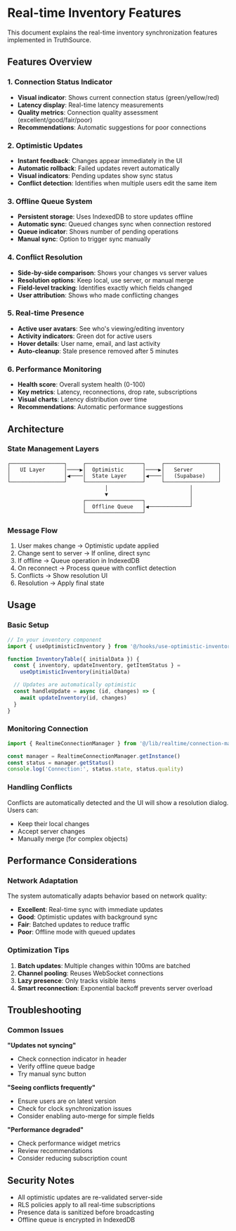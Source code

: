 # Real-time Inventory Features

This document explains the real-time inventory synchronization features implemented in TruthSource.

## Features Overview

### 1. Connection Status Indicator

- **Visual indicator**: Shows current connection status (green/yellow/red)
- **Latency display**: Real-time latency measurements
- **Quality metrics**: Connection quality assessment (excellent/good/fair/poor)
- **Recommendations**: Automatic suggestions for poor connections

### 2. Optimistic Updates

- **Instant feedback**: Changes appear immediately in the UI
- **Automatic rollback**: Failed updates revert automatically
- **Visual indicators**: Pending updates show sync status
- **Conflict detection**: Identifies when multiple users edit the same item

### 3. Offline Queue System

- **Persistent storage**: Uses IndexedDB to store updates offline
- **Automatic sync**: Queued changes sync when connection restored
- **Queue indicator**: Shows number of pending operations
- **Manual sync**: Option to trigger sync manually

### 4. Conflict Resolution

- **Side-by-side comparison**: Shows your changes vs server values
- **Resolution options**: Keep local, use server, or manual merge
- **Field-level tracking**: Identifies exactly which fields changed
- **User attribution**: Shows who made conflicting changes

### 5. Real-time Presence

- **Active user avatars**: See who's viewing/editing inventory
- **Activity indicators**: Green dot for active users
- **Hover details**: User name, email, and last activity
- **Auto-cleanup**: Stale presence removed after 5 minutes

### 6. Performance Monitoring

- **Health score**: Overall system health (0-100)
- **Key metrics**: Latency, reconnections, drop rate, subscriptions
- **Visual charts**: Latency distribution over time
- **Recommendations**: Automatic performance suggestions

## Architecture

### State Management Layers

```
┌─────────────────┐     ┌──────────────────┐     ┌─────────────────┐
│   UI Layer      │────▶│  Optimistic      │────▶│   Server        │
│                 │◀────│  State Layer     │◀────│   (Supabase)    │
└─────────────────┘     └──────────────────┘     └─────────────────┘
                               │                          │
                               ▼                          │
                        ┌──────────────────┐              │
                        │  Offline Queue   │◀─────────────┘
                        └──────────────────┘
```

### Message Flow

1. User makes change → Optimistic update applied
2. Change sent to server → If online, direct sync
3. If offline → Queue operation in IndexedDB
4. On reconnect → Process queue with conflict detection
5. Conflicts → Show resolution UI
6. Resolution → Apply final state

## Usage

### Basic Setup

```typescript
// In your inventory component
import { useOptimisticInventory } from '@/hooks/use-optimistic-inventory'

function InventoryTable({ initialData }) {
  const { inventory, updateInventory, getItemStatus } =
    useOptimisticInventory(initialData)

  // Updates are automatically optimistic
  const handleUpdate = async (id, changes) => {
    await updateInventory(id, changes)
  }
}
```

### Monitoring Connection

```typescript
import { RealtimeConnectionManager } from '@/lib/realtime/connection-manager'

const manager = RealtimeConnectionManager.getInstance()
const status = manager.getStatus()
console.log('Connection:', status.state, status.quality)
```

### Handling Conflicts

Conflicts are automatically detected and the UI will show a resolution dialog. Users can:

- Keep their local changes
- Accept server changes
- Manually merge (for complex objects)

## Performance Considerations

### Network Adaptation

The system automatically adapts behavior based on network quality:

- **Excellent**: Real-time sync with immediate updates
- **Good**: Optimistic updates with background sync
- **Fair**: Batched updates to reduce traffic
- **Poor**: Offline mode with queued updates

### Optimization Tips

1. **Batch updates**: Multiple changes within 100ms are batched
2. **Channel pooling**: Reuses WebSocket connections
3. **Lazy presence**: Only tracks visible items
4. **Smart reconnection**: Exponential backoff prevents server overload

## Troubleshooting

### Common Issues

**"Updates not syncing"**

- Check connection indicator in header
- Verify offline queue badge
- Try manual sync button

**"Seeing conflicts frequently"**

- Ensure users are on latest version
- Check for clock synchronization issues
- Consider enabling auto-merge for simple fields

**"Performance degraded"**

- Check performance widget metrics
- Review recommendations
- Consider reducing subscription count

## Security Notes

- All optimistic updates are re-validated server-side
- RLS policies apply to all real-time subscriptions
- Presence data is sanitized before broadcasting
- Offline queue is encrypted in IndexedDB
